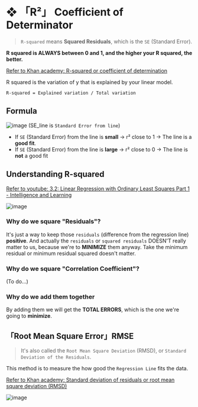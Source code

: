 #  ❖ 「R²」 Coefficient of Determinator

> `R-squared` means **Squared Residuals**, which is the `SE` (Standard Error).

**R squared is ALWAYS between 0 and 1, and the higher your R squared, the better.**

[Refer to Khan academy: R-squared or coefficient of determination](https://www.khanacademy.org/math/ap-statistics/bivariate-data-ap/modal/v/r-squared-or-coefficient-of-determination)

R squared is the variation of y that is explained by your linear model.
```
R-squared = Explained variation / Total variation
```

## Formula

![image](https://user-images.githubusercontent.com/14041622/43886827-8d98166c-9bef-11e8-8443-45a2830a67e9.png)
(SE_line is `Standard Error from line`)

- If `SE` (Standard Error) from the line is **small**   ->   r² close to 1   ->  The line is a **good fit**.
- If `SE` (Standard Error) from the line is **large**   ->   r² close to 0   ->    The line is **not** a good fit

## Understanding R-squared

[Refer to youtube: 3.2: Linear Regression with Ordinary Least Squares Part 1 - Intelligence and Learning](https://www.youtube.com/watch?v=szXbuO3bVRk)

![image](https://user-images.githubusercontent.com/14041622/43886435-449b4764-9bee-11e8-9996-b05c33876e04.png)

### Why do we square "Residuals"?

It's just a way to keep those `residuals` (difference from the regression line) **positive**.
And actually the `residuals` or `squared residuals` DOESN'T really matter to us, 
because we're to **MINIMIZE** them anyway. Take the minimum residual or minimum residual squared doesn't matter.


### Why do we square "Correlation Coefficient"?

(To do...)

### Why do we add them together

By adding them we will get the **TOTAL ERRORS**, which is the one we're going to **minimize**.



## 「Root Mean Square Error」RMSE

> It's also called the `Root Mean Square Deviation` (RMSD), or `Standard Deviation of the Residuals`.

This method is to measure the how good the `Regression Line` fits the data.

[Refer to Khan academy: Standard deviation of residuals or root mean square deviation (RMSD)](https://www.khanacademy.org/math/ap-statistics/bivariate-data-ap/modal/v/standard-dev-residuals)

![image](https://user-images.githubusercontent.com/14041622/43888491-63192f5c-9bf4-11e8-9f54-01f2d3131ae8.png)
